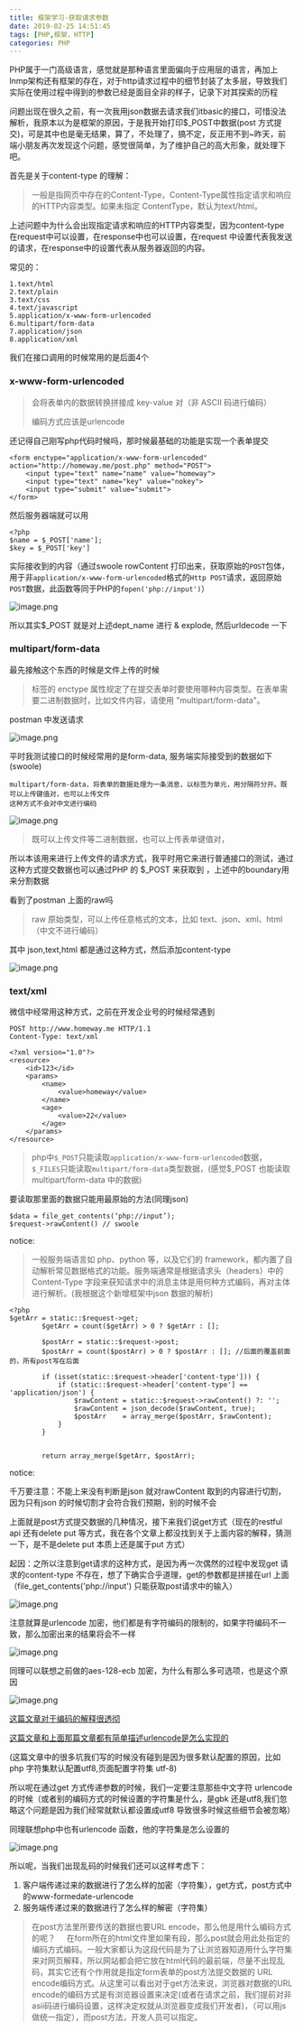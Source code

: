 ```yaml
---
title: 框架学习-获取请求参数
date: 2019-02-25 14:51:45
tags: [PHP,框架，HTTP]
categories: PHP
---
```


PHP属于一门高级语言，感觉就是那种语言里面偏向于应用层的语言，再加上lnmp架构还有框架的存在，对于http请求过程中的细节封装了太多层，导致我们实际在使用过程中得到的参数已经是面目全非的样子，记录下对其探索的历程

<!--more-->

问题出现在很久之前，有一次我用json数据去请求我们itbasic的接口，可惜没法解析，我原本以为是框架的原因，于是我开始打印$_POST中数据(post 方式提交)，可是其中也是毫无结果，算了，不处理了，搞不定，反正用不到~昨天，前端小朋友再次发现这个问题，感觉很简单，为了维护自己的高大形象，就处理下吧。

首先是关于content-type 的理解：

> 一般是指网页中存在的Content-Type，Content-Type属性指定请求和响应的HTTP内容类型。如果未指定 ContentType，默认为text/html。

上述问题中为什么会出现指定请求和响应的HTTP内容类型，因为content-type 在request中可以设置，在response中也可以设置，在request 中设置代表我发送的请求，在response中的设置代表从服务器返回的内容。

常见的：

```
1.text/html
2.text/plain
3.text/css
4.text/javascript
5.application/x-www-form-urlencoded
6.multipart/form-data
7.application/json
8.application/xml
```

我们在接口调用的时候常用的是后面4个

### x-www-form-urlencoded

> 会将表单内的数据转换拼接成 key-value 对（非 ASCII 码进行编码）
>
> 编码方式应该是urlencode

还记得自己刚写php代码时候吗，那时候最基础的功能是实现一个表单提交

```
<form enctype="application/x-www-form-urlencoded" action="http://homeway.me/post.php" method="POST">
    <input type="text" name="name" value="homeway">
    <input type="text" name="key" value="nokey">
    <input type="submit" value="submit">
</form>
```

然后服务器端就可以用

```
<?php
$name = $_POST['name'];
$key = $_POST['key']
```

实际接收到的内容（通过swoole rowContent 打印出来，获取原始的`POST`包体，用于非`application/x-www-form-urlencoded`格式的`Http POST`请求，返回原始`POST`数据，此函数等同于PHP的`fopen('php://input')`）

![image.png](https://upload-images.jianshu.io/upload_images/5525740-b025bdb118cfc2f5.png?imageMogr2/auto-orient/strip%7CimageView2/2/w/1240)

所以其实$_POST 就是对上述dept_name 进行 & explode, 然后urldecode 一下

### multipart/form-data

最先接触这个东西的时候是文件上传的时候

> <form> 标签的 enctype 属性规定了在提交表单时要使用哪种内容类型。在表单需要二进制数据时，比如文件内容，请使用 "multipart/form-data"。

postman 中发送请求

![image.png](https://upload-images.jianshu.io/upload_images/5525740-c0fe828812283de0.png?imageMogr2/auto-orient/strip%7CimageView2/2/w/1240)

平时我测试接口的时候经常用的是form-data, 服务端实际接受到的数据如下(swoole)

```
multipart/form-data，将表单的数据处理为一条消息，以标签为单元，用分隔符分开。既可以上传键值对，也可以上传文件
这种方式不会对中文进行编码
```

![image.png](https://upload-images.jianshu.io/upload_images/5525740-2c03c3ce87ca18ba.png?imageMogr2/auto-orient/strip%7CimageView2/2/w/1240)



>既可以上传文件等二进制数据，也可以上传表单键值对，

所以本该用来进行上传文件的请求方式，我平时用它来进行普通接口的测试，通过这种方式提交数据也可以通过PHP 的 $_POST 来获取到	，上述中的boundary用来分割数据



看到了postman 上面的raw吗

> raw 原始类型，可以上传任意格式的文本，比如 text、json、xml、html（中文不进行编码）

其中 json,text,html 都是通过这种方式，然后添加content-type



![image.png](https://upload-images.jianshu.io/upload_images/5525740-49bf8044ad6f94ad.png?imageMogr2/auto-orient/strip%7CimageView2/2/w/1240)



### text/xml

微信中经常用这种方式，之前在开发企业号的时候经常遇到

```
POST http://www.homeway.me HTTP/1.1 
Content-Type: text/xml

<?xml version="1.0"?>
<resource>
    <id>123</id>
    <params>
        <name>
            <value>homeway</value>
        </name>
        <age>
            <value>22</value>
        </age>
    </params>
</resource>
```

> php中`$_POST`只能读取`application/x-www-form-urlencoded`数据，`$_FILES`只能读取`multipart/form-data`类型数据，(感觉$_POST 也能读取multipart/form-data 中的数据)

要读取那里面的数据只能用最原始的方法(同理json)

```
$data = file_get_contents(‘php://input’);
$request->rawContent() // swoole
```

notice:

> 一般服务端语言如 php、python 等，以及它们的 framework，都内置了自动解析常见数据格式的功能。服务端通常是根据请求头（headers）中的 Content-Type 字段来获知请求中的消息主体是用何种方式编码，再对主体进行解析。(我根据这个新增框架中json 数据的解析)

```
<?php
$getArr = static::$request->get;
        $getArr = count($getArr) > 0 ? $getArr : [];

        $postArr = static::$request->post;
        $postArr = count($postArr) > 0 ? $postArr : []; //后面的覆盖前面的，所有post写在后面

        if (isset(static::$request->header['content-type'])) {
            if (static::$request->header['content-type'] == 'application/json') {
                $rawContent = static::$request->rawContent() ?: '';
                $rawContent = json_decode($rawContent, true);
                $postArr    = array_merge($postArr, $rawContent);
            }
        }


        return array_merge($getArr, $postArr);
```

notice:

千万要注意：不能上来没有判断是json 就对rawContent 取到的内容进行切割，因为只有json 的时候切割才会符合我们预期，别的时候不会



上面就是post方式提交数据的几种情况，接下来我们说get方式（现在的restful api 还有delete put 等方式，我在各个文章上都没找到关于上面内容的解释，猜测一下，是不是delete put 本质上还是属于put 方式）

起因：之所以注意到get请求的这种方式，是因为再一次偶然的过程中发现get 请求的content-type 不存在，想了下确实合乎道理，get的参数都是拼接在url 上面 （file_get_contents('php://input') 只能获取post请求中的输入）

![image.png](https://upload-images.jianshu.io/upload_images/5525740-f2d12e0a9ff47633.png?imageMogr2/auto-orient/strip%7CimageView2/2/w/1240)

注意就算是urlencode 加密，他们都是有字符编码的限制的，如果字符编码不一致，那么加密出来的结果将会不一样

![image.png](https://upload-images.jianshu.io/upload_images/5525740-aaef0e7ec0c6f314.png?imageMogr2/auto-orient/strip%7CimageView2/2/w/1240)

同理可以联想之前做的aes-128-ecb 加密，为什么有那么多可选项，也是这个原因



![image.png](https://upload-images.jianshu.io/upload_images/5525740-b67717f86e0a6514.png?imageMogr2/auto-orient/strip%7CimageView2/2/w/1240)



[这篇文章对于编码的解释很透彻](https://blog.csdn.net/andyzhaojianhui/article/details/5181902)

[这篇文章和上面那篇文章都有简单描述urlencode是怎么实现的](https://segmentfault.com/a/1190000015800019)

(这篇文章中的很多坑我们写的时候没有碰到是因为很多默认配置的原因，比如php 字符集默认配置utf8,页面配置字符集 utf-8)

所以呢在通过get 方式传递参数的时候，我们一定要注意那些中文字符 urlencode 的时候（或者别的编码方式的时候设置的字符集是什么，是gbk 还是utf8,我们忽略这个问题是因为我们经常就默认都设置成utf8 导致很多时候这些细节会被忽略）



同理联想php中也有urlencode 函数，他的字符集是怎么设置的

![image.png](https://upload-images.jianshu.io/upload_images/5525740-a4c102a9049ca8d5.png?imageMogr2/auto-orient/strip%7CimageView2/2/w/1240)



所以呢，当我们出现乱码的时候我们还可以这样考虑下：

1. 客户端传递过来的数据进行了怎么样的加密（字符集），get方式，post方式中的www-formedate-urlencode
2. 服务端传递过来的数据进行了怎么样的解密（字符集）



> 在post方法里所要传送的数据也要URL encode，那么他是用什么编码方式的呢？ 
>    在form所在的html文件里如果有段<meta http-equiv="Content-Type" content="text/html; charset=字符集（GBK，utf-8等）"/>，那么post就会用此处指定的编码方式编码。一般大家都认为这段代码是为了让浏览器知道用什么字符集来对网页解释，所以网站都会把它放在html代码的最前端，尽量不出现乱码，其实它还有个作用就是指定form表单的post方法提交数据的 URL encode编码方式。从这里可以看出对于get方法来说，浏览器对数据的URL encode的编码方式是有浏览器设置来决定(或者在请求之前，我们提前对非asii码进行编码设置，这样决定权就从浏览器变成我们开发者)，（可以用js做统一指定），而post方法，开发人员可以指定。 
>
> 